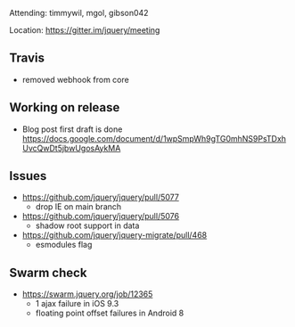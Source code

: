 Attending: timmywil, mgol, gibson042

Location: https://gitter.im/jquery/meeting

## Travis
* removed webhook from core

## Working on release
* Blog post first draft is done
 https://docs.google.com/document/d/1wpSmpWh9gTG0mhNS9PsTDxhUvcQwDt5jbwUgosAykMA 

## Issues
* https://github.com/jquery/jquery/pull/5077
	- drop IE on main branch
* https://github.com/jquery/jquery/pull/5076 
	- shadow root support in data
* https://github.com/jquery/jquery-migrate/pull/468
	- esmodules flag

## Swarm check
* https://swarm.jquery.org/job/12365 
	- 1 ajax failure in iOS 9.3
	- floating point offset failures in Android 8
